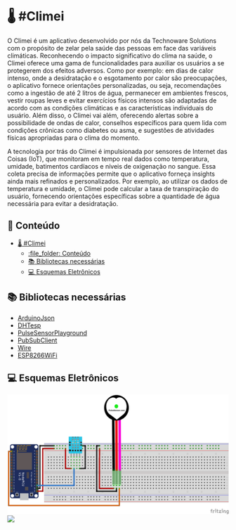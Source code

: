 # :thermometer: #Climei
O Climei é um aplicativo desenvolvido por nós da Technoware Solutions com o propósito de zelar pela saúde das pessoas em face das variáveis climáticas. Reconhecendo o impacto significativo do clima na saúde, o Climei oferece uma gama de funcionalidades para auxiliar os usuários a se protegerem dos efeitos adversos. Como por exemplo: em dias de calor intenso, onde a desidratação e o esgotamento por calor são preocupações, o aplicativo fornece orientações personalizadas, ou seja, recomendações como a ingestão de até 2 litros de água, permanecer em ambientes frescos, vestir roupas leves e evitar exercícios físicos intensos são adaptadas de acordo com as condições climáticas e as características individuais do usuário. Além disso, o Climei vai além, oferecendo alertas sobre a possibilidade de ondas de calor, conselhos específicos para quem lida com condições crônicas como diabetes ou asma, e sugestões de atividades físicas apropriadas para o clima do momento.
 
A tecnologia por trás do Climei é impulsionada por sensores de Internet das Coisas (IoT), que monitoram em tempo real dados como temperatura, umidade, batimentos cardíacos e níveis de oxigenação no sangue. Essa coleta precisa de informações permite que o aplicativo forneça insights ainda mais refinados e personalizados. Por exemplo, ao utilizar os dados de temperatura e umidade, o Climei pode calcular a taxa de transpiração do usuário, fornecendo orientações específicas sobre a quantidade de água necessária para evitar a desidratação.

## :file_folder: Conteúdo
- [:thermometer: #Climei](#thermometer-climei)
  - [:file\_folder: Conteúdo](#file_folder-conteúdo)
  - [:books: Bibliotecas necessárias](#books-bibliotecas-necessárias)
  - [:computer: Esquemas Eletrônicos](#computer-esquemas-eletrônicos)

## :books: Bibliotecas necessárias

- [ArduinoJson](https://arduinojson.org/)
- [DHTesp](#)
- [PulseSensorPlayground](#)
- [PubSubClient](#)
- [Wire](#)
- [ESP8266WiFi](#)

## :computer: Esquemas Eletrônicos
<img src="Esquemas/GS2_bb.png"/>
<img src="Esquemas/GS2_Esquemático.png"/>